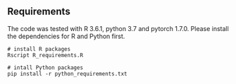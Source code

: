 ## Requirements
The code was tested with R 3.6.1, python 3.7 and pytorch 1.7.0. Please install the dependencies for R and Python first. 

```
# install R packages
Rscript R_requirements.R

# intall Python packages
pip install -r python_requirements.txt

```

